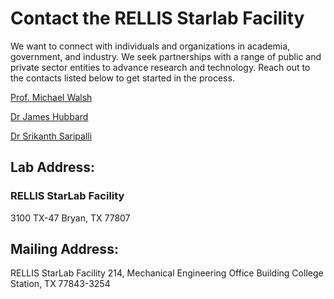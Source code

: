 # Contact the RELLIS Starlab Facility

We want to connect with individuals and organizations in academia, government, and industry. We seek partnerships with a range of public and private sector entities to advance research and technology. Reach out to the contacts listed below to get started in the process.

[Prof. Michael Walsh](https://engineering.tamu.edu/mechanical/profiles/walsh-michael.html)

[Dr James Hubbard](https://engineering.tamu.edu/mechanical/profiles/hubbard-james.html)

[Dr Srikanth Saripalli](https://engineering.tamu.edu/mechanical/profiles/saripalli.html)


## Lab Address:
### RELLIS StarLab Facility
3100 TX-47
Bryan, TX 77807

## Mailing Address:
RELLIS StarLab Facility
214, Mechanical Engineering Office Building
College Station, TX 77843-3254